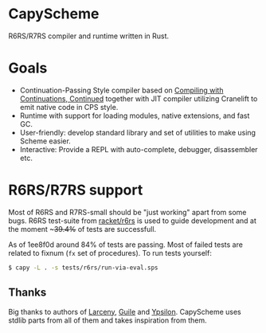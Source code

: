 # CapyScheme

R6RS/R7RS compiler and runtime written in Rust.

# Goals

- Continuation-Passing Style compiler based on [Compiling with Continuations, Continued](https://www.microsoft.com/en-us/research/wp-content/uploads/2007/10/compilingwithcontinuationscontinued.pdf) together with JIT
  compiler utilizing Cranelift to emit native code in CPS style.
- Runtime with support for loading modules, native extensions, and fast GC.
- User-friendly: develop standard library and set of utilities to make using Scheme easier.
- Interactive: Provide a REPL with auto-complete, debugger, disassembler etc.

# R6RS/R7RS support

Most of R6RS and R7RS-small should be "just working" apart from some bugs. R6RS test-suite from [racket/r6rs](https://github.com/racket/r6rs) is used to guide development and at the moment ~~~39.4%~~ of tests are successfull.

As of 1ee8f0d around 84% of tests are passing. Most of failed tests are related to fixnum (`fx` set of procedures).
To run tests yourself:
```sh 
$ capy -L . -s tests/r6rs/run-via-eval.sps
```

## Thanks

Big thanks to authors of [Larceny](https://github.com/larcenists/larceny), [Guile](https://www.gnu.org/software/guile/) and [Ypsilon](https://github.com/fujita-y/ypsilon). CapyScheme uses stdlib parts from all of them and takes inspiration from them.
